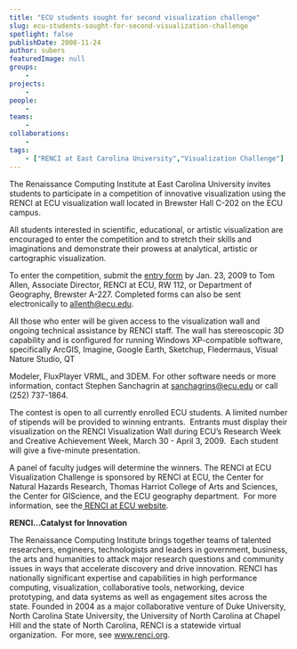 ```yaml
---
title: "ECU students sought for second visualization challenge"
slug: ecu-students-sought-for-second-visualization-challenge
spotlight: false
publishDate: 2008-11-24
author: subers
featuredImage: null
groups:
    - 
projects:
    - 
people:
    - 
teams: 
    - 
collaborations:
    - 
tags:
    - ["RENCI at East Carolina University","Visualization Challenge"]
---
```

<p style="text-align: left;">The Renaissance Computing Institute at East Carolina University invites students to participate in a competition of innovative visualization using the RENCI at ECU visualization wall located in Brewster Hall C-202 on the ECU campus.</p>
<!--more-->

All students interested in scientific, educational, or artistic visualization are encouraged to enter the competition and to stretch their skills and imaginations and demonstrate their prowess at analytical, artistic or cartographic visualization.

To enter the competition, submit the <a href="http://www.ecu.edu/renci/docs/Vis_challenge_2009_Entry%20form.doc" target="_blank">entry form</a> by Jan. 23, 2009 to Tom Allen, Associate Director, RENCI at ECU, RW 112, or Department of Geography, Brewster A-227. Completed forms can also be sent electronically to <a href="mailto:allenth@ecu.edu">allenth@ecu.edu</a>.

All those who enter will be given access to the visualization wall and ongoing technical assistance by RENCI staff. The wall has stereoscopic 3D capability and is configured for running Windows XP-compatible software, specifically ArcGIS, Imagine, Google Earth, Sketchup, Fledermaus, Visual Nature Studio, QT

Modeler, FluxPlayer VRML, and 3DEM. For other software needs or more information, contact Stephen Sanchagrin at <a href="mailto:sanchagrins@ecu.edu">sanchagrins@ecu.edu</a> or call (252) 737-1864.

The contest is open to all currently enrolled ECU students. A limited number of stipends will be provided to winning entrants.  Entrants must display their visualization on the RENCI Visualization Wall during ECU’s Research Week and Creative Achievement Week, March 30 - April 3, 2009.  Each student will give a five-minute presentation.

A panel of faculty judges will determine the winners. The RENCI at ECU Visualization Challenge is sponsored by RENCI at ECU, the Center for Natural Hazards Research, Thomas Harriot College of Arts and Sciences, the Center for GIScience, and the ECU geography department.  For more information, see the<a href="http://www.ecu.edu/renci" target="_blank"> RENCI at ECU website</a>.

<strong>RENCI…Catalyst for Innovation</strong>

The Renaissance Computing Institute brings together teams of talented researchers, engineers, technologists and leaders in government, business, the arts and humanities to attack major research questions and community issues in ways that accelerate discovery and drive innovation. RENCI has nationally significant expertise and capabilities in high performance computing, visualization, collaborative tools, networking, device prototyping, and data systems as well as engagement sites across the state. Founded in 2004 as a major collaborative venture of Duke University, North Carolina State University, the University of North Carolina at Chapel Hill and the state of North Carolina, RENCI is a statewide virtual organization.  For more, see <a href="http://www.renci.org/">www.renci.org</a>.
